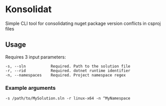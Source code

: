 # Konsolidat
Simple CLI tool for consolidating nuget package version conflicts in csproj files



## Usage
Requires 3 input parameters:
```
-s, --sln           Required. Path to the solution file
-r, --rid           Required. dotnet runtime identifier
-n, --namespaces    Required. Project namespace regex
```

### Example arguments
`-s /path/to/MySolution.sln -r linux-x64 -n ^MyNamespace`


